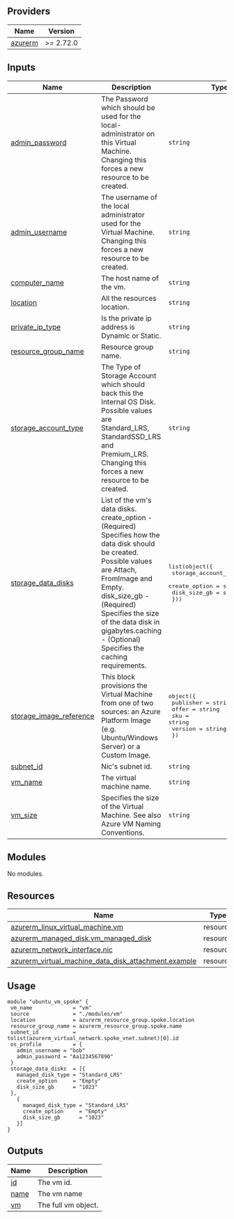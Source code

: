 ## Providers

| Name | Version |
|------|---------|
| <a name="provider_azurerm"></a> [azurerm](#provider\_azurerm) | >= 2.72.0 |
## Inputs

| Name | Description | Type | Default | Required |
|------|-------------|------|---------|:--------:|
| <a name="input_admin_password"></a> [admin\_password](#input\_admin\_password) | The Password which should be used for the local-administrator on this Virtual Machine. Changing this forces a new resource to be created. | `string` | n/a | yes |
| <a name="input_admin_username"></a> [admin\_username](#input\_admin\_username) | The username of the local administrator used for the Virtual Machine. Changing this forces a new resource to be created. | `string` | n/a | yes |
| <a name="input_computer_name"></a> [computer\_name](#input\_computer\_name) | The host name of the vm. | `string` | `null` | no |
| <a name="input_location"></a> [location](#input\_location) | All the resources location. | `string` | n/a | yes |
| <a name="input_private_ip_type"></a> [private\_ip\_type](#input\_private\_ip\_type) | Is the private ip address is Dynamic or Static. | `string` | `"Dynamic"` | no |
| <a name="input_resource_group_name"></a> [resource\_group\_name](#input\_resource\_group\_name) | Resource group name. | `string` | n/a | yes |
| <a name="input_storage_account_type"></a> [storage\_account\_type](#input\_storage\_account\_type) | The Type of Storage Account which should back this the Internal OS Disk. Possible values are Standard\_LRS, StandardSSD\_LRS and Premium\_LRS. Changing this forces a new resource to be created. | `string` | `"Standard_LRS"` | no |
| <a name="input_storage_data_disks"></a> [storage\_data\_disks](#input\_storage\_data\_disks) | List of the vm's data disks. create\_option - (Required) Specifies how the data disk should be created. Possible values are Attach, FromImage and Empty. disk\_size\_gb - (Required) Specifies the size of the data disk in gigabytes.caching - (Optional) Specifies the caching requirements. | <pre>list(object({<br>    storage_account_type = string<br>    create_option        = string<br>    disk_size_gb         = string<br>  }))</pre> | `[]` | no |
| <a name="input_storage_image_reference"></a> [storage\_image\_reference](#input\_storage\_image\_reference) | This block provisions the Virtual Machine from one of two sources: an Azure Platform Image (e.g. Ubuntu/Windows Server) or a Custom Image. | <pre>object({<br>    publisher = string<br>    offer     = string<br>    sku       = string<br>    version   = string<br>  })</pre> | <pre>{<br>  "offer": "UbuntuServer",<br>  "publisher": "Canonical",<br>  "sku": "16.04-LTS",<br>  "version": "latest"<br>}</pre> | no |
| <a name="input_subnet_id"></a> [subnet\_id](#input\_subnet\_id) | Nic's subnet id. | `string` | n/a | yes |
| <a name="input_vm_name"></a> [vm\_name](#input\_vm\_name) | The virtual machine name. | `string` | n/a | yes |
| <a name="input_vm_size"></a> [vm\_size](#input\_vm\_size) | Specifies the size of the Virtual Machine. See also Azure VM Naming Conventions. | `string` | `"Standard_F2"` | no |
## Modules

No modules.
## Resources

| Name | Type |
|------|------|
| [azurerm_linux_virtual_machine.vm](https://registry.terraform.io/providers/hashicorp/azurerm/latest/docs/resources/linux_virtual_machine) | resource |
| [azurerm_managed_disk.vm_managed_disk](https://registry.terraform.io/providers/hashicorp/azurerm/latest/docs/resources/managed_disk) | resource |
| [azurerm_network_interface.nic](https://registry.terraform.io/providers/hashicorp/azurerm/latest/docs/resources/network_interface) | resource |
| [azurerm_virtual_machine_data_disk_attachment.example](https://registry.terraform.io/providers/hashicorp/azurerm/latest/docs/resources/virtual_machine_data_disk_attachment) | resource |
## Usage
 ```hcl
module "ubuntu_vm_spoke" {
  vm_name             = "vm"
  source              = "./modules/vm"
  location            = azurerm_resource_group.spoke.location
  resource_group_name = azurerm_resource_group.spoke.name
  subnet_id           = tolist(azurerm_virtual_network.spoke_vnet.subnet)[0].id
  os_profile          = {
    admin_username = "bob"
    admin_password = "Aa1234567890"
  }
  storage_data_disks  = [{
    managed_disk_type = "Standard_LRS"
    create_option     = "Empty"
    disk_size_gb      = "1023"
  },
    {
      managed_disk_type = "Standard_LRS"
      create_option     = "Empty"
      disk_size_gb      = "1023"
    }]
}
 ```
## Outputs

| Name | Description |
|------|-------------|
| <a name="output_id"></a> [id](#output\_id) | The vm id. |
| <a name="output_name"></a> [name](#output\_name) | The vm name |
| <a name="output_vm"></a> [vm](#output\_vm) | The full vm object. |
